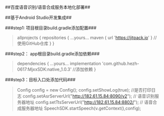 ##百度语音识别/语音合成服务本地化部署##

##基于Android Studio开发集成##

###step1: 项目根目录build.gradle添加配置###

>allprojects {
>   repositories {
>       ...yours...
>       maven { url 'https://jitpack.io' } //使用GitHub仓库
>   }
>}


###step2： app根目录build.gradle添加依赖###

>dependencies {
>   ...yours...
>   implementation 'com.github.hezh-0617:MjxxSDK:native_1.0.3' //添加依赖
>}


###step3：目标入口处添加代码###
>Config config = new Config();
>config.setShowLog(true);  //是否打印日志
>config.setAsrServerUrl("http://182.61.15.84:8090/v2"); // 语音识别服务器地址
>config.setTtsServerUrl("http://182.61.15.84:8802/");  // 语音合成服务器地址
>SpeechSDK.startSpeech(v.getContext(),config);